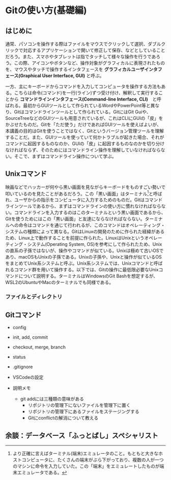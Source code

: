 # Gitの使い方(基礎編)

## はじめに

通常、パソコンを操作する際はファイルをマウスでクリックして選択、ダブルクリックで対応するアプリケーションで開いて修正して保存、などとしていることだろう。また、スマホやタブレットは指でタッチして様々な操作を行うであろう。この際、アイコンやボタンなど、操作対象がグラフィカルに表現されたものを、マウスやタッチで操作するインタフェースを **グラフィカルユーザインタフェース(Graphical User Interface, GUI)** と呼ぶ。

一方、主にキーボードからコマンドを入力してコンピュータを操作する方法もある。こちらは命令(コマンド)を一行(ライン)ずつ受け付け、解釈して実行することから **コマンドラインインタフェース(Command-line Interface, CLI)**　と呼ばれる。最初からGUIツールとして作られているWordやPowerPoint等と異なり、Gitはコマンドラインツールとして作られている。GitにはGit Guiや、SourceTreeなどのGUIツールも用意されているが、これはCLIにGUIの「皮」をかぶせたものだ。Gitを「ただ使う」だけであればGUIツールを使えばよいが、本講義の目的はGitを使うことではなく、Gitというバージョン管理ツールを理解することだ。また、GUIツールを使っていて何かトラブルが起きた場合、それがコマンドに起因するものなのか、GUIの「皮」に起因するものなのかを切り分けなければならず、そのためにはコマンドライン操作を理解していなければならない。そこで、まずはコマンドライン操作について学ぶ。

## Unixコマンド

映画などでハッカーが何やら黒い画面を見ながらキーボードをものすごい勢いで叩いているのを見たことがあるだろう。この「黒い画面」はターミナル[^terminal]と呼ばれ、ユーザからの指示をコンピュータに入力するためのものだ。Gitはコマンドラインツールであるから、まずはコマンドラインの使い方に慣れなければならない。コマンドラインを入力するのはこのターミナルという黒い画面であるから、Gitを使うためにはこの「黒い画面」と友達にならなければならない。ターミナルへの命令はコマンドを通じて行われるが、このコマンドはオペレーティング・システムの種類によって異なる。GitはLinuxの開発のために作られた経緯があるため、Linux上で動作することを前提に作られた。LinuxはUnixというオペレーティング・システム(Operating System, OS)を参考にして作られたため、Unixの直系の子孫ではないが、操作やコマンドが似ている。Unixは極めて古いOSであり、macOSもUnixの子孫である。Unixの子孫や、Unixと操作が似ているOSをまとめてUnix系システムと呼ぶ。Unix系システムでは、Unixコマンドと呼ばれるコマンド群を用いて操作する。以下では、Gitの操作に最低限必要なUnixコマンドについて説明する。ターミナルはWindowsのGit Bashを想定するが、WSL2のUbuntuやMacのターミナルでも同様である。

[^terminal]: より正確に言えばターミナル(端末)エミュレータのこと。もともと大きなホストコンピュータに、たくさんの端末がぶら下がっており、複数の人が一つのマシンに命令を入力していた。この「端末」をエミュレートしたものが端末エミュレータである。

### ファイルとディレクトリ

## Gitコマンド

* config
* init, add, commit
* checkout, merge, branch
* status
* .gitignore
* VSCodeの設定

* 説明メモ
  * git addには三種類の意味がある
    * リポジトリの管理下にないファイルを管理下に置く
    * リポジトリの管理下にあるファイルをステージングする
    * Gitにconflictの解消について教える

## 余談：データベース「ふっとばし」スペシャリスト
